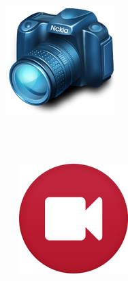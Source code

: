 <style>
img[alt~="top-right"] {
  position: absolute;
  top: 30px;
  right: 30px;
}
</style>

<style>
img[alt~="bottom-right"] {
  position: absolute;
  top: 400px;
  right: 0px;
}
</style>


![top-right](image23.png)
![bottom-right](image24.png)
